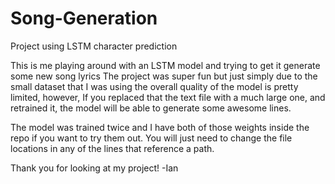 # Song-Generation
Project using LSTM character prediction

This is me playing around with an LSTM model and trying to get it generate some new song lyrics
The project was super fun but just simply due to the small dataset that I was using 
the overall quality of the model is pretty limited, however, If you replaced that the text file with a much large
one, and retrained it, the model will be able to generate some awesome lines.

The model was trained twice and I have both of those weights inside the repo if you want to try them out.
You will just need to change the file locations in any of the lines that reference a path.

Thank you for looking at my project!
-Ian 
